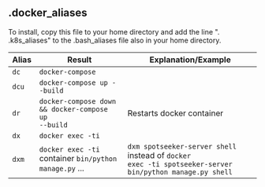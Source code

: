 ## .docker_aliases

To install, copy this file to your home directory and add the line ". .k8s_aliases" to the .bash_aliases file also in your home directory.

| Alias | Result | Explanation/Example |
| --- | --- | --- |
| <code>dc</code> | <code>docker-compose<code> | |
| <code>dcu</code> | <code>docker-compose up --build</code> | |
| <code>dr</code> | <code>docker-compose down && docker-compose up --build</code> | Restarts docker container |
| <code>dx</code> | <code>docker exec -ti</code> | |
| <code>dxm</code> | <code>docker exec -ti</code> container <code>bin/python manage.py</code> ... | <code>dxm spotseeker-server shell</code> instead of <code>docker exec -ti spotseeker-server bin/python manage.py shell</code> |

